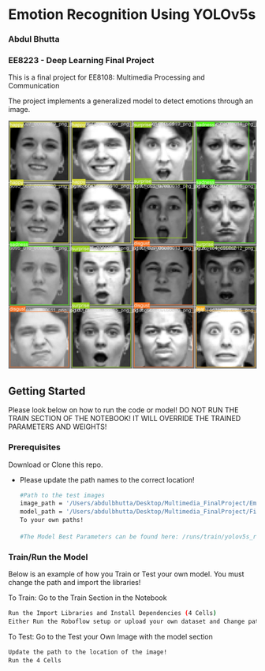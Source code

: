 # Emotion Recognition Using YOLOv5s
### Abdul Bhutta
### EE8223 - Deep Learning Final Project

This is a final project for EE8108: Multimedia Processing and Communication

The project implements a generalized model to detect emotions through an image.

![alt text](https://github.com/abdulbhutta/Emotion-Recognition-Using-YOLOv5s/blob/main/Images/Image.jpg)

## Getting Started

Please look below on how to run the code or model! DO NOT RUN THE TRAIN SECTION OF THE NOTEBOOK! IT WILL OVERRIDE THE TRAINED PARAMETERS AND WEIGHTS!

### Prerequisites

Download or Clone this repo.
* Please update the path names to the correct location!
  ```sh
  #Path to the test images 
  image_path = '/Users/abdulbhutta/Desktop/Multimedia_FinalProject/Emotion_Detection/train/images/test1.png'
  model_path = '/Users/abdulbhutta/Desktop/Multimedia_FinalProject/Final_Project/yolov5'
  To your own paths!

  #The Model Best Parameters can be found here: /runs/train/yolov5s_results/weights/best.pt
  ```

### Train/Run the Model

Below is an example of how you Train or Test your own model. You must change the path and import the libraries!

To Train: Go to the Train Section in the Notebook
   ```sh
   Run the Import Libraries and Install Dependencies (4 Cells)
   Either Run the Roboflow setup or upload your own dataset and Change path names accordingly
   ```
To Test: Go to the Test your Own Image with the model section
   ```sh
   Update the path to the location of the image!
   Run the 4 Cells
   ``` 
